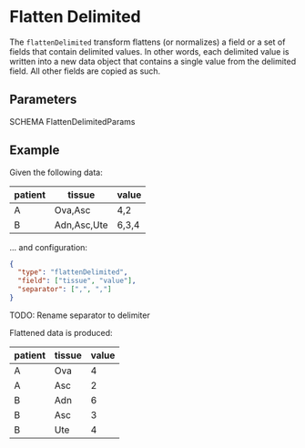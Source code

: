 # Flatten Delimited

The `flattenDelimited` transform flattens (or normalizes) a field or a set of
fields that contain delimited values. In other words, each delimited value is
written into a new data object that contains a single value from the delimited
field. All other fields are copied as such.

## Parameters

SCHEMA FlattenDelimitedParams

## Example

Given the following data:

| patient | tissue      | value |
| ------- | ----------- | ----- |
| A       | Ova,Asc     | 4,2   |
| B       | Adn,Asc,Ute | 6,3,4 |

... and configuration:

```json
{
  "type": "flattenDelimited",
  "field": ["tissue", "value"],
  "separator": [",", ","]
}
```

TODO: Rename separator to delimiter

Flattened data is produced:

| patient | tissue | value |
| ------- | ------ | ----- |
| A       | Ova    | 4     |
| A       | Asc    | 2     |
| B       | Adn    | 6     |
| B       | Asc    | 3     |
| B       | Ute    | 4     |
